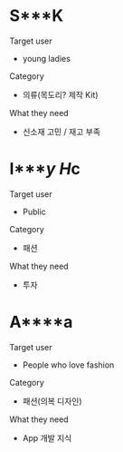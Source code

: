 S***K
===

Target user
- young ladies

Category
- 의류(목도리? 제작 Kit)

What they need
- 신소재 고민 / 재고 부족

I******y H***c
===
Target user
- Public

Category
- 패션

What they need
- 투자

A****a
===
Target user
- People who love fashion

Category
- 패션(의복 디자인)

What they need
- App 개발 지식
